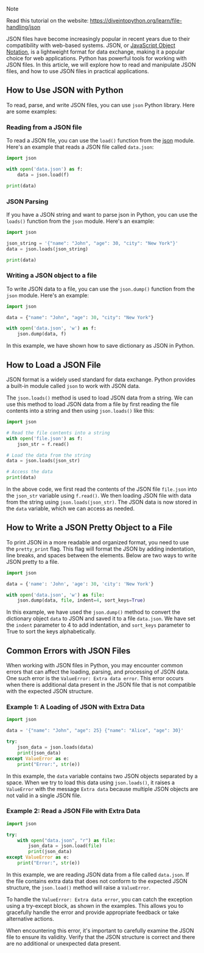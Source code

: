 > [!NOTE]
> Read this tutorial on the website: https://diveintopython.org/learn/file-handling/json

JSON files have become increasingly popular in recent years due to their compatibility with web-based systems. JSON, or [JavaScript Object Notation](https://en.wikipedia.org/wiki/JSON), is a lightweight format for data exchange, making it a popular choice for web applications. Python has powerful tools for working with JSON files. In this article, we will explore how to read and manipulate JSON files, and how to use JSON files in practical applications.  
  
## How to Use JSON with Python   

To read, parse, and write JSON files, you can use `json` Python library. Here are some examples:

### Reading from a JSON file

To read a JSON file, you can use the `load()` function from the [json](https://docs.python.org/3/library/json.html) module. Here's an example that reads a JSON file called `data.json`:

```python
import json

with open('data.json') as f:
    data = json.load(f)

print(data)
```

### JSON Parsing

If you have a JSON string and want to parse json in Python, you can use the `loads()` function from the `json` module. Here's an example:

```python
import json

json_string = '{"name": "John", "age": 30, "city": "New York"}'
data = json.loads(json_string)

print(data)
```

### Writing a JSON object to a file

To write JSON data to a file, you can use the `json.dump()` function from the `json` module. Here's an example:

```python
import json

data = {"name": "John", "age": 30, "city": "New York"}

with open('data.json', 'w') as f:
    json.dump(data, f)
```  

In this example, we have shown how to save dictionary as JSON in Python.
  
## How to Load a JSON File  

JSON format is a widely used standard for data exchange. Python provides a built-in module called `json` to work with JSON data.

The `json.loads()` method is used to load JSON data from a string. We can use this method to load JSON data from a file by first reading the file contents into a string and then using `json.loads()` like this:

```python
import json

# Read the file contents into a string
with open('file.json') as f:
    json_str = f.read()

# Load the data from the string
data = json.loads(json_str)

# Access the data
print(data)
```

In the above code, we first read the contents of the JSON file `file.json` into the `json_str` variable using `f.read()`. We then loading JSON file with data from the string using `json.loads(json_str)`. The JSON data is now stored in the `data` variable, which we can access as needed.

## How to Write a JSON Pretty Object to a File  

To print JSON in a more readable and organized format, you need to use the `pretty_print` flag. This flag will format the JSON by adding indentation, line breaks, and spaces between the elements. Below are two ways to write JSON pretty to a file.

```python
import json

data = {'name': 'John', 'age': 30, 'city': 'New York'}

with open('data.json', 'w') as file:
    json.dump(data, file, indent=4, sort_keys=True)
```

In this example, we have used the `json.dump()` method to convert the dictionary object `data` to JSON and saved it to a file `data.json`. We have set the `indent` parameter to 4 to add indentation, and `sort_keys` parameter to True to sort the keys alphabetically.
  
## Common Errors with JSON Files

When working with JSON files in Python, you may encounter common errors that can affect the loading, parsing, and processing of JSON data. One such error is the `ValueError: Extra data error`. This error occurs when there is additional data present in the JSON file that is not compatible with the expected JSON structure.

### Example 1: A Loading of JSON with Extra Data

```python
import json

data = '{"name": "John", "age": 25} {"name": "Alice", "age": 30}'

try:
    json_data = json.loads(data)
    print(json_data)
except ValueError as e:
    print("Error:", str(e))
```

In this example, the `data` variable contains two JSON objects separated by a space. When we try to load this data using `json.loads()`, it raises a `ValueError` with the message `Extra data` because multiple JSON objects are not valid in a single JSON file.

### Example 2: Read a JSON File with Extra Data

```python
import json

try:
    with open("data.json", "r") as file:
        json_data = json.load(file)
        print(json_data)
except ValueError as e:
    print("Error:", str(e))
```

In this example, we are reading JSON data from a file called `data.json`. If the file contains extra data that does not conform to the expected JSON structure, the `json.load()` method will raise a `ValueError`.

To handle the `ValueError: Extra data error`, you can catch the exception using a try-except block, as shown in the examples. This allows you to gracefully handle the error and provide appropriate feedback or take alternative actions.

When encountering this error, it's important to carefully examine the JSON file to ensure its validity. Verify that the JSON structure is correct and there are no additional or unexpected data present.
